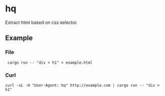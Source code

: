 # hq

Extract html based on css selector.

## Example

### File

```
 cargo run -- "div > h1" < example.html
```

### Curl
```
curl -sL -H "User-Agent: hq" http://example.com | cargo run -- "div > h1"
```